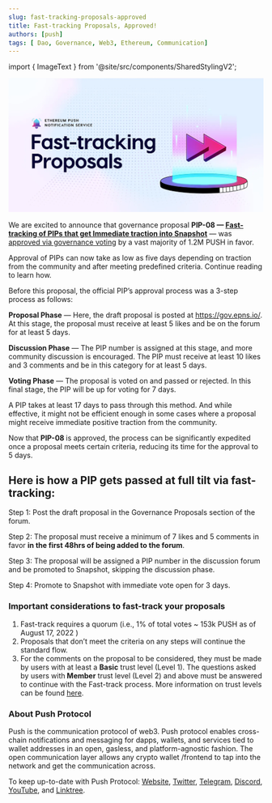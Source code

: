 ```yaml
---
slug: fast-tracking-proposals-approved
title: Fast-tracking Proposals, Approved!
authors: [push]
tags: [ Dao, Governance, Web3, Ethereum, Communication]
---
```

import { ImageText } from '@site/src/components/SharedStylingV2';

![Docusaurus Image](./cover-image.webp)

<!--truncate-->

We are excited to announce that governance proposal <b>PIP-08 — [Fast-tracking of PIPs that get Immediate traction into Snapshot](https://gov.epns.io/t/fast-tracking-of-pips-that-get-immediate-traction-into-snapshot/688)</b> — was [approved via governance voting](https://snapshot.org/#/epns.eth/proposal/0x957d3355d4f402bc6f509166726fd4f2823e04af915ee1f52a3d0eb16a22aead) by a vast majority of 1.2M PUSH in favor.

Approval of PIPs can now take as low as five days depending on traction from the community and after meeting predefined criteria. Continue reading to learn how.

Before this proposal, the official PIP’s approval process was a 3-step process as follows:

<b>Proposal Phase</b> — Here, the draft proposal is posted at https://gov.epns.io/. At this stage, the proposal must receive at least 5 likes and be on the forum for at least 5 days.

<b>Discussion Phase</b> — The PIP number is assigned at this stage, and more community discussion is encouraged. The PIP must receive at least 10 likes and 3 comments and be in this category for at least 5 days.

<b>Voting Phase</b> — The proposal is voted on and passed or rejected. In this final stage, the PIP will be up for voting for 7 days.

A PIP takes at least 17 days to pass through this method. And while effective, it might not be efficient enough in some cases where a proposal might receive immediate positive traction from the community.

Now that <b>PIP-08 </b>is approved, the process can be significantly expedited once a proposal meets certain criteria, reducing its time for the approval to 5 days.

## Here is how a PIP gets passed at full tilt via fast-tracking:
Step 1: Post the draft proposal in the Governance Proposals section of the forum.

Step 2: The proposal must receive a minimum of 7 likes and 5 comments in favor <b>in the first 48hrs of being added to the forum</b>.

Step 3: The proposal will be assigned a PIP number in the discussion forum and be promoted to Snapshot, skipping the discussion phase.

Step 4: Promote to Snapshot with immediate vote open for 3 days.

### Important considerations to fast-track your proposals
1. Fast-track requires a quorum (i.e., 1% of total votes ~ 153k PUSH as of August 17, 2022 )
2. Proposals that don’t meet the criteria on any steps will continue the standard flow.
3. For the comments on the proposal to be considered, they must be made by users with at least a <b>Basic</b> trust level (Level 1). The questions asked by users with<b> Member</b> trust level (Level 2) and above must be answered to continue with the Fast-track process. More information on trust levels can be found [here](https://blog.discourse.org/2018/06/understanding-discourse-trust-levels/).

### About Push Protocol

Push is the communication protocol of web3. Push protocol enables cross-chain notifications and messaging for dapps, wallets, and services tied to wallet addresses in an open, gasless, and platform-agnostic fashion. The open communication layer allows any crypto wallet /frontend to tap into the network and get the communication across.

To keep up-to-date with Push Protocol: [Website](https://push.org/), [Twitter](https://twitter.com/pushprotocol), [Telegram](https://t.me/epnsproject), [Discord](https://discord.gg/pushprotocol), [YouTube](https://www.youtube.com/c/EthereumPushNotificationService), and [Linktree](https://linktr.ee/pushprotocol).
